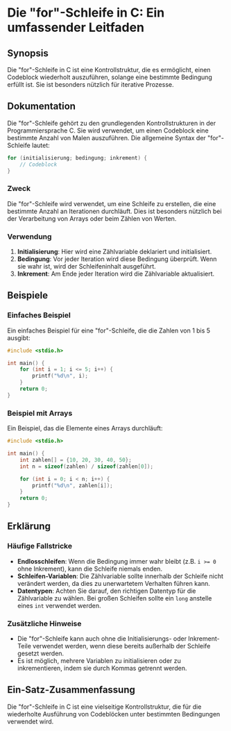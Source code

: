 <!--
Meta Description: # Die "for"-Schleife in C: Ein umfassender Leitfaden ## Synopsis Die "for"-Schleife in C ist eine Kontrollstruktur, die es ermöglicht, einen Codeblock...
Meta Keywords: die, schleife, eine, ist, wird
-->

# Die "for"-Schleife in C: Ein umfassender Leitfaden

## Synopsis
Die "for"-Schleife in C ist eine Kontrollstruktur, die es ermöglicht, einen Codeblock wiederholt auszuführen, solange eine bestimmte Bedingung erfüllt ist. Sie ist besonders nützlich für iterative Prozesse.

## Dokumentation
Die "for"-Schleife gehört zu den grundlegenden Kontrollstrukturen in der Programmiersprache C. Sie wird verwendet, um einen Codeblock eine bestimmte Anzahl von Malen auszuführen. Die allgemeine Syntax der "for"-Schleife lautet:

```c
for (initialisierung; bedingung; inkrement) {
    // Codeblock
}
```

### Zweck
Die "for"-Schleife wird verwendet, um eine Schleife zu erstellen, die eine bestimmte Anzahl an Iterationen durchläuft. Dies ist besonders nützlich bei der Verarbeitung von Arrays oder beim Zählen von Werten.

### Verwendung
1. **Initialisierung**: Hier wird eine Zählvariable deklariert und initialisiert.
2. **Bedingung**: Vor jeder Iteration wird diese Bedingung überprüft. Wenn sie wahr ist, wird der Schleifeninhalt ausgeführt.
3. **Inkrement**: Am Ende jeder Iteration wird die Zählvariable aktualisiert.

## Beispiele

### Einfaches Beispiel
Ein einfaches Beispiel für eine "for"-Schleife, die die Zahlen von 1 bis 5 ausgibt:

```c
#include <stdio.h>

int main() {
    for (int i = 1; i <= 5; i++) {
        printf("%d\n", i);
    }
    return 0;
}
```

### Beispiel mit Arrays
Ein Beispiel, das die Elemente eines Arrays durchläuft:

```c
#include <stdio.h>

int main() {
    int zahlen[] = {10, 20, 30, 40, 50};
    int n = sizeof(zahlen) / sizeof(zahlen[0]);

    for (int i = 0; i < n; i++) {
        printf("%d\n", zahlen[i]);
    }
    return 0;
}
```

## Erklärung
### Häufige Fallstricke
- **Endlosschleifen**: Wenn die Bedingung immer wahr bleibt (z.B. `i >= 0` ohne Inkrement), kann die Schleife niemals enden.
- **Schleifen-Variablen**: Die Zählvariable sollte innerhalb der Schleife nicht verändert werden, da dies zu unerwartetem Verhalten führen kann.
- **Datentypen**: Achten Sie darauf, den richtigen Datentyp für die Zählvariable zu wählen. Bei großen Schleifen sollte ein `long` anstelle eines `int` verwendet werden.

### Zusätzliche Hinweise
- Die "for"-Schleife kann auch ohne die Initialisierungs- oder Inkrement-Teile verwendet werden, wenn diese bereits außerhalb der Schleife gesetzt werden.
- Es ist möglich, mehrere Variablen zu initialisieren oder zu inkrementieren, indem sie durch Kommas getrennt werden.

## Ein-Satz-Zusammenfassung
Die "for"-Schleife in C ist eine vielseitige Kontrollstruktur, die für die wiederholte Ausführung von Codeblöcken unter bestimmten Bedingungen verwendet wird.